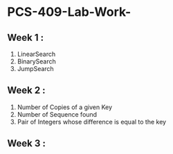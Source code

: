 # PCS-409-Lab-Work-
## Week 1 :
<ol>
<li>LinearSearch</li>
<li>BinarySearch</li>
<li>JumpSearch</li>
</ol>

## Week 2 :
<ol>
<li>Number of Copies of a given Key</li>
<li>Number of Sequence found</li>
<li>Pair of Integers whose difference is equal to the key</li>
</ol>

## Week 3 :
